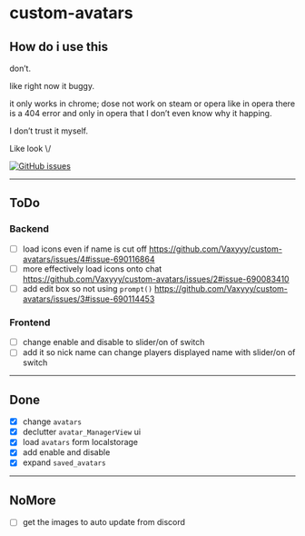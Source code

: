 # custom-avatars

<!--
  hey thanks for looking at my code
  if you see anything wrong make an Issue it will help, thanks :)
-->

## How do i use this

don’t.

like right now it buggy.

it only works in chrome; dose not work on steam or opera like in opera there is a 404 error and only in opera that I don’t even know why it happing.

I don’t trust it myself.

Like look \\\/

<a href="https://github.com/Vaxyyy/custom-avatars/issues"><img alt="GitHub issues" src="https://img.shields.io/github/issues/Vaxyyy/custom-avatars?style=flat-square"></a>

---

## ToDo

### Backend

- [ ] load icons even if name is cut off https://github.com/Vaxyyy/custom-avatars/issues/4#issue-690116864
- [ ] more effectively load icons onto chat https://github.com/Vaxyyy/custom-avatars/issues/2#issue-690083410
- [ ] add edit box so not using `prompt()` https://github.com/Vaxyyy/custom-avatars/issues/3#issue-690114453

### Frontend

- [ ] change enable and disable to slider/on of switch
- [ ] add it so nick name can change players displayed name with slider/on of switch

---

## Done

- [x] change `avatars`
- [x] declutter `avatar_ManagerView` ui
- [x] load `avatars` form localstorage
- [x] add enable and disable 
- [X] expand `saved_avatars`

---

## NoMore

- [ ] get the images to auto update from discord